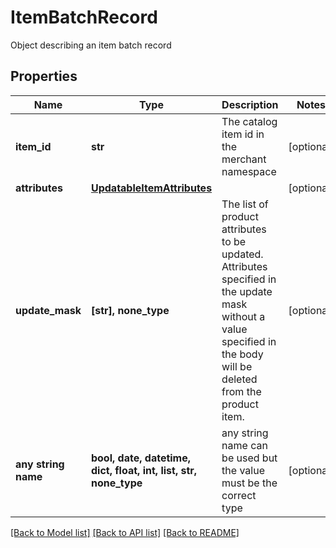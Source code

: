 # ItemBatchRecord

Object describing an item batch record

## Properties
Name | Type | Description | Notes
------------ | ------------- | ------------- | -------------
**item_id** | **str** | The catalog item id in the merchant namespace | [optional] 
**attributes** | [**UpdatableItemAttributes**](UpdatableItemAttributes.md) |  | [optional] 
**update_mask** | **[str], none_type** | The list of product attributes to be updated. Attributes specified in the update mask without a value specified in the body will be deleted from the product item. | [optional] 
**any string name** | **bool, date, datetime, dict, float, int, list, str, none_type** | any string name can be used but the value must be the correct type | [optional]

[[Back to Model list]](../README.md#documentation-for-models) [[Back to API list]](../README.md#documentation-for-api-endpoints) [[Back to README]](../README.md)



